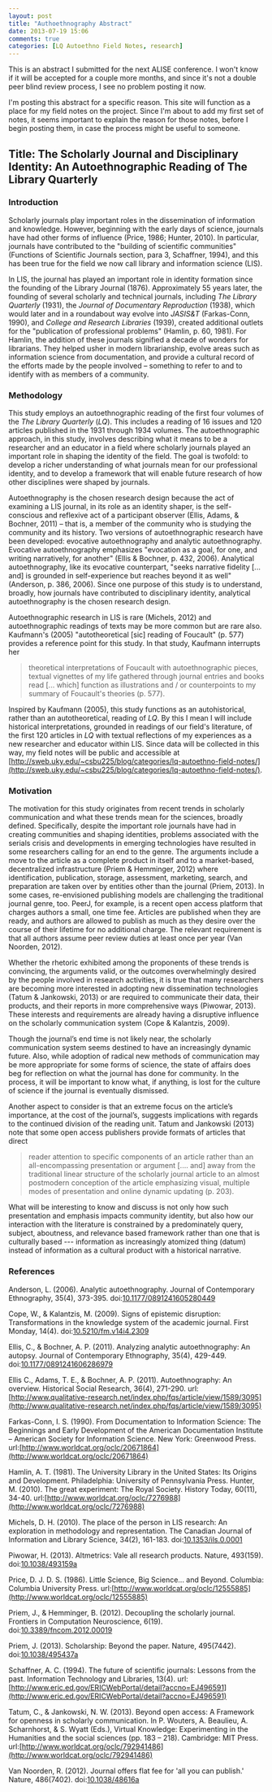 ```yaml
---
layout: post
title: "Authoethnography Abstract"
date: 2013-07-19 15:06
comments: true
categories: [LQ Autoethno Field Notes, research]
---
```


This is an abstract I submitted for the next ALISE conference. I
won't know if it will be accepted for a couple more months, and
since it's not a double peer blind review process, I see no
problem posting it now.

I'm posting this abstract for a specific reason. This site will
function as a place for my field notes on the project. Since I'm
about to add my first set of notes, it seems important to explain
the reason for those notes, before I begin posting them, in case
the process might be useful to someone.

## Title: The Scholarly Journal and Disciplinary Identity: An Autoethnographic Reading of The Library Quarterly

### Introduction

Scholarly journals play important roles in the dissemination of
information and knowledge. However, beginning with the early days
of science, journals have had other forms of influence (Price,
1986; Hunter, 2010). In particular, journals have contributed to
the "building of scientific communities" (Functions of Scientific
Journals section, para 3, Schaffner, 1994), and this has been true
for the field we now call library and information science (LIS).

In LIS, the journal has played an important role in identity
formation since the founding of the Library Journal (1876).
Approximately 55 years later, the founding of several scholarly
and technical journals, including *The Library Quarterly* (1931),
the *Journal of Documentary Reproduction* (1938), which would
later and in a roundabout way evolve into *JASIS&amp;T*
(Farkas-Conn, 1990), and *College and Research Libraries* (1939),
created additional outlets for the "publication of professional
problems" (Hamlin, p. 60, 1981). For Hamlin, the addition of these
journals signified a decade of wonders for librarians. They helped
usher in modern librarianship, evolve areas such as information
science from documentation, and provide a cultural record of the
efforts made by the people involved – something to refer to and to
identify with as members of a community.

### Methodology

This study employs an autoethnographic reading of the first four
volumes of the *The Library Quarterly* (*LQ*). This includes a
reading of 16 issues and 120 articles published in the 1931
through 1934 volumes. The autoethnographic approach, in this
study, involves describing what it means to be a researcher and an
educator in a field where scholarly journals played an important
role in shaping the identity of the field. The goal is twofold: to
develop a richer understanding of what journals mean for our
professional identity, and to develop a framework that will enable
future research of how other disciplines were shaped by journals.

Autoethnography is the chosen research design because the act of
examining a LIS journal, in its role as an identity shaper, is the
self-conscious and reflexive act of a participant observer (Ellis,
Adams, &amp; Bochner, 2011) – that is, a member of the community
who is studying the community and its history. Two versions of
autoethnographic research have been developed: evocative
autoethnography and analytic autoethnography. Evocative
autoethnography emphasizes "evocation as a goal, for one, and
writing narratively, for another" (Ellis &amp; Bochner, p. 432,
2006). Analytical autoethnography, like its evocative counterpart,
"seeks narrative fidelity \[... and\] is grounded in
self-experience but reaches beyond it as well" (Anderson, p. 386,
2006). Since one purpose of this study is to understand, broadly,
how journals have contributed to disciplinary identity, analytical
autoethnography is the chosen research design.

Autoethnographic research in LIS is rare (Michels, 2012) and
autoethnographic readings of texts may be more common but are rare
also. Kaufmann's (2005) "autotheoretical \[sic\] reading of
Foucault" (p. 577) provides a reference point for this study. In
that study, Kaufmann interrupts her

> theoretical interpretations of Foucault with autoethnographic
> pieces, textual vignettes of my life gathered through journal
> entries and books read \[... which\] function as illustrations
> and / or counterpoints to my summary of Foucault's theories (p.
> 577).

Inspired by Kaufmann (2005), this study functions as an
autohistorical, rather than an autotheoretical, reading of *LQ*.
By this I mean I will include historical interpretations, grounded
in readings of our field's literature, of the first 120 articles
in *LQ* with textual reflections of my experiences as a new
researcher and educator within LIS. Since data will be collected
in this way, my field notes will be public and accessible at
[http://sweb.uky.edu/~csbu225/blog/categories/lq-autoethno-field-notes/](http://sweb.uky.edu/~csbu225/blog/categories/lq-autoethno-field-notes/).

### Motivation

The motivation for this study originates from recent trends in
scholarly communication and what these trends mean for the
sciences, broadly defined. Specifically, despite the important
role journals have had in creating communities and shaping
identities, problems associated with the serials crisis and
developments in emerging technologies have resulted in some
researchers calling for an end to the genre. The arguments include
a move to the article as a complete product in itself and to a
market-based, decentralized infrastructure (Priem &amp; Hemminger,
2012) where identification, publication, storage, assessment,
marketing, search, and preparation are taken over by entities
other than the journal (Priem, 2013). In some cases, re-envisioned
publishing models are challenging the traditional journal genre,
too. PeerJ, for example, is a recent open access platform that
charges authors a small, one time fee. Articles are published when
they are ready, and authors are allowed to publish as much as they
desire over the course of their lifetime for no additional charge.
The relevant requirement is that all authors assume peer review
duties at least once per year (Van Noorden, 2012).

Whether the rhetoric exhibited among the proponents of these
trends is convincing, the arguments valid, or the outcomes
overwhelmingly desired by the people involved in research
activities, it is true that many researchers are becoming more
interested in adopting new dissemination technologies (Tatum &amp;
Jankowski, 2013) or are required to communicate their data, their
products, and their reports in more comprehensive ways (Piwowar,
2013). These interests and requirements are already having a
disruptive influence on the scholarly communication system (Cope
&amp; Kalantzis, 2009).

Though the journal’s end time is not likely near, the scholarly
communication system seems destined to have an increasingly
dynamic future. Also, while adoption of radical new methods of
communication may be more appropriate for some forms of science,
the state of affairs does beg for reflection on what the journal
has done for community. In the process, it will be important to
know what, if anything, is lost for the culture of science if the
journal is eventually dismissed.

Another aspect to consider is that an extreme focus on the
article’s importance, at the cost of the journal’s, suggests
implications with regards to the continued division of the reading
unit. Tatum and Jankowski (2013) note that some open access
publishers provide formats of articles that direct 

> reader attention to specific components of an article rather
> than an all-encompassing presentation or argument \[.... and\]
> away from the traditional linear structure of the scholarly
> journal article to an almost postmodern conception of the
> article emphasizing visual, multiple modes of presentation and
> online dynamic updating (p. 203).

What will be interesting to know and discuss is not only how such
presentation and emphasis impacts community identity, but also how
our interaction with the literature is constrained by a
predominately query, subject, aboutness, and relevance based
framework rather than one that is culturally based --- information
as increasingly atomized thing (datum) instead of information as a
cultural product with a historical narrative.

### References

Anderson, L. (2006). Analytic autoethnography. Journal of
Contemporary Ethnography, 35(4), 373-395.
doi:[10.1177/0891241605280449](http://dx.doi.org/10.1177/0891241605280449)

Cope, W., &amp; Kalantzis, M. (2009). Signs of epistemic
disruption: Transformations in the knowledge system of the
academic journal. First Monday, 14(4).
doi:[10.5210/fm.v14i4.2309](http://dx.doi.org/10.5210/fm.v14i4.2309)

Ellis, C., &amp; Bochner, A. P. (2011). Analyzing analytic
autoethnography: An autopsy. Journal of Contemporary Ethnography,
35(4), 429-449.
doi:[10.1177/0891241606286979](http://dx.doi.org/10.1177/0891241606286979)

Ellis C., Adams, T. E., &amp; Bochner, A. P. (2011).
Autoethnography: An overview. Historical Social Research, 36(4),
271-290.
url:[http://www.qualitative-research.net/index.php/fqs/article/view/1589/3095](http://www.qualitative-research.net/index.php/fqs/article/view/1589/3095)

Farkas-Conn, I. S. (1990). From Documentation to Information
Science: The Beginnings and Early Development of the American
Documentation Institute – American Society for Information
Science. New York: Greenwood Press.
url:[http://www.worldcat.org/oclc/20671864](http://www.worldcat.org/oclc/20671864)

Hamlin, A. T. (1981). The University Library in the United States:
Its Origins and Development. Philadelphia: University of
Pennsylvania Press. Hunter, M. (2010). The great experiment: The
Royal Society. History Today, 60(11), 34-40.
url:[http://www.worldcat.org/oclc/7276988](http://www.worldcat.org/oclc/7276988)

Michels, D. H. (2010). The place of the person in LIS research: An
exploration in methodology and representation. The Canadian
Journal of Information and Library Science, 34(2), 161-183.
doi:[10.1353/ils.0.0001](http://dx.doi.org/10.1353/ils.0.0001)

Piwowar, H. (2013). Altmetrics: Vale all research products.
Nature, 493(159).
doi:[10.1038/493159a](http://dx.doi.org/10.1038/493159a)

Price, D. J. D. S. (1986). Little Science, Big Science... and
Beyond. Columbia: Columbia University Press.
url:[http://www.worldcat.org/oclc/12555885](http://www.worldcat.org/oclc/12555885)

Priem, J., &amp; Hemminger, B. (2012). Decoupling the scholarly
journal. Frontiers in Computation Neuroscience, 6(19).
doi:[10.3389/fncom.2012.00019](http://dx.doi.org/10.3389/fncom.2012.00019)

Priem, J. (2013). Scholarship: Beyond the paper. Nature,
495(7442).
doi:[10.1038/495437a](http://dx.doi.org/10.1038/495437a)

Schaffner, A. C. (1994). The future of scientific journals:
Lessons from the past. Information Technology and Libraries,
13(4).
url:[http://www.eric.ed.gov/ERICWebPortal/detail?accno=EJ496591](http://www.eric.ed.gov/ERICWebPortal/detail?accno=EJ496591)

Tatum, C., &amp; Jankowski, N. W. (2013). Beyond open access: A
Framework for openness in scholarly communication. In P. Wouters,
A. Beaulieu, A. Scharnhorst, & S. Wyatt (Eds.), Virtual Knowledge:
Experimenting in the Humanities and the social sciences (pp. 183 –
218). Cambridge: MIT Press.
url:[http://www.worldcat.org/oclc/792941486](http://www.worldcat.org/oclc/792941486)

Van Noorden, R. (2012). Journal offers flat fee for 'all you can
publish.' Nature, 486(7402).
doi:[10.1038/48616a](http://dx.doi.org/10.1038/48616a)
